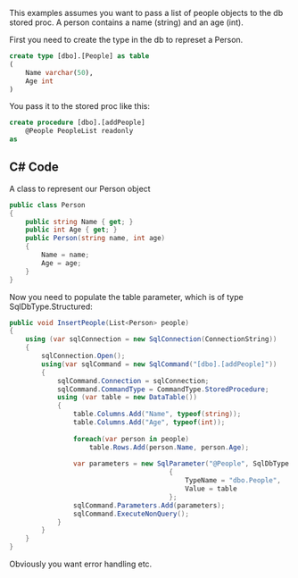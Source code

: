 This examples assumes you want to pass a list of people objects to the db stored proc. A person contains a name (string) and an age (int).

First you need to create the type in the db to represet a Person.

```sql
create type [dbo].[People] as table
(
	Name varchar(50),
	Age int
)
```

You pass it to the stored proc like this:

```sql
create procedure [dbo].[addPeople]
	@People PeopleList readonly
as
```
	
## C# Code

A class to represent our Person object

```c#
public class Person
{
	public string Name { get; }
	public int Age { get; }
	public Person(string name, int age)
	{
		Name = name;
		Age = age;
	}
}
```

Now you need to populate the table parameter, which is of type SqlDbType.Structured:

```c#
public void InsertPeople(List<Person> people)
{
	using (var sqlConnection = new SqlConnection(ConnectionString))
	{
		sqlConnection.Open();
		using(var sqlCommand = new SqlCommand("[dbo].[addPeople]"))
		{
			sqlCommand.Connection = sqlConnection;
			sqlCommand.CommandType = CommandType.StoredProcedure;
			using (var table = new DataTable())
			{
				table.Columns.Add("Name", typeof(string));
				table.Columns.Add("Age", typeof(int));
				
				foreach(var person in people)
					table.Rows.Add(person.Name, person.Age);
					
				var parameters = new SqlParameter("@People", SqlDbType.Structured)
										{
											TypeName = "dbo.People",
											Value = table
										};
				sqlCommand.Parameters.Add(parameters);
				sqlCommand.ExecuteNonQuery();
			}
		}
	}
}
```

Obviously you want error handling etc.
